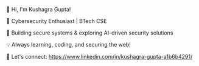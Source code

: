👋 Hi, I'm Kushagra Gupta!

🔹 Cybersecurity Enthusiast | BTech CSE 

🔹 Building secure systems & exploring AI-driven security solutions

💡 Always learning, coding, and securing the web!

🚀 Let's connect: https://www.linkedin.com/in/kushagra-gupta-a1b6b4291/
